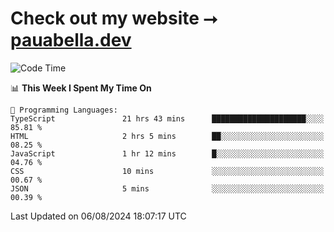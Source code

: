 # Check out my website ⭢ [pauabella.dev](https://pauabella.dev)

<!--START_SECTION:waka-->
![Code Time](http://img.shields.io/badge/Code%20Time-3%2C640%20hrs%2013%20mins-blue)

📊 **This Week I Spent My Time On** 

```text
💬 Programming Languages: 
TypeScript               21 hrs 43 mins      █████████████████████░░░░   85.81 % 
HTML                     2 hrs 5 mins        ██░░░░░░░░░░░░░░░░░░░░░░░   08.25 % 
JavaScript               1 hr 12 mins        █░░░░░░░░░░░░░░░░░░░░░░░░   04.76 % 
CSS                      10 mins             ░░░░░░░░░░░░░░░░░░░░░░░░░   00.67 % 
JSON                     5 mins              ░░░░░░░░░░░░░░░░░░░░░░░░░   00.39 % 
```


 Last Updated on 06/08/2024 18:07:17 UTC
<!--END_SECTION:waka-->
